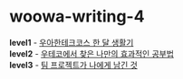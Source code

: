 # woowa-writing-4

**level1** - [우아한테크코스 한 달 생활기](level1.md) </br>
**level2** - [우테코에서 찾은 나만의 효과적인 공부법](level2.md) </br>
**level3** - [팀 프로젝트가 나에게 남긴 것](level3.md) </br>
